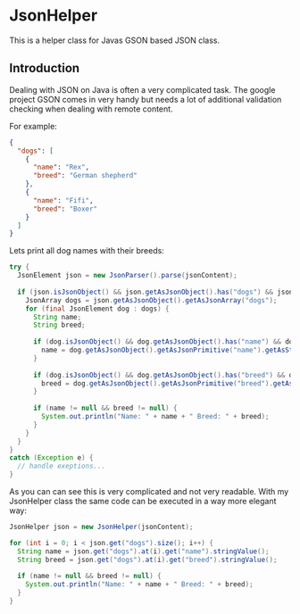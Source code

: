# JsonHelper
This is a helper class for Javas GSON based JSON class.

## Introduction
Dealing with JSON on Java is often a very complicated task. The google project GSON comes in very handy but needs a lot of additional validation checking when dealing with remote content.

For example:

```JSON
{
  "dogs": [
    {
      "name": "Rex",
      "breed": "German shepherd"
    },
    {
      "name": "Fifi",
      "breed": "Boxer"
    }
  ]
}
```

Lets print all dog names with their breeds:

```Java
try {
  JsonElement json = new JsonParser().parse(jsonContent);
  
  if (json.isJsonObject() && json.getAsJsonObject().has("dogs") && json.getAsJsonObject().get("dogs").isJsonArray()) {
    JsonArray dogs = json.getAsJsonObject().getAsJsonArray("dogs");
    for (final JsonElement dog : dogs) {
      String name;
      String breed;
      
      if (dog.isJsonObject() && dog.getAsJsonObject().has("name") && dog.getAsJsonObject().get("name").isJsonPrimitive()  && dog.getAsJsonObject().getAsJsonPrimitive("name").isString()) {
        name = dog.getAsJsonObject().getAsJsonPrimitive("name").getAsString();
      }
      
      if (dog.isJsonObject() && dog.getAsJsonObject().has("breed") && dog.getAsJsonObject().get("breed").isJsonPrimitive()  && dog.getAsJsonObject().getAsJsonPrimitive("breed").isString()) {
        breed = dog.getAsJsonObject().getAsJsonPrimitive("breed").getAsString();
      }
      
      if (name != null && breed != null) {
        System.out.println("Name: " + name + " Breed: " + breed);
      }
    }
  }
}
catch (Exception e) {
  // handle exeptions...
}
```

As you can can see this is very complicated and not very readable. With my JsonHelper class the same code can be executed in a way more elegant way:

```Java
JsonHelper json = new JsonHelper(jsonContent);

for (int i = 0; i < json.get("dogs").size(); i++) {
  String name = json.get("dogs").at(i).get("name").stringValue();
  String breed = json.get("dogs").at(i).get("breed").stringValue();
  
  if (name != null && breed != null) {
    System.out.println("Name: " + name + " Breed: " + breed);
  }
}
```
